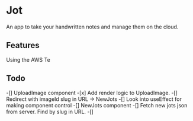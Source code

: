 # Jot

An app to take your handwritten notes and manage them on the cloud.

## Features

Using the AWS Te

## Todo

  -[] UploadImage component
    -[x] Add render logic to UploadImage.
    -[] Redirect with imageId slug in URL -> NewJots
  -[] Look into useEffect for making component control
  -[] NewJots component
    -[] Fetch new jots json from server. Find by slug in URL.
    -[]

